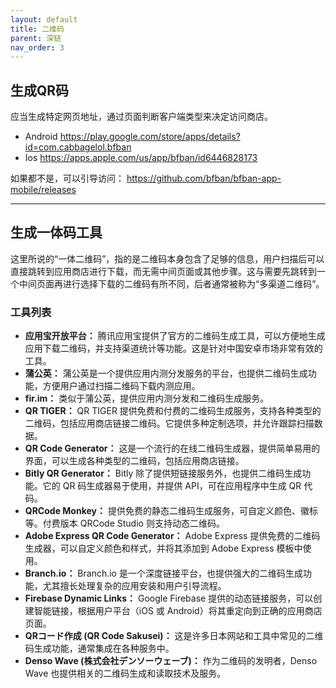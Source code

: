 ```yaml
---
layout: default
title: 二维码
parent: 深链
nav_order: 3
---
```


## 生成QR码
应当生成特定网页地址，通过页面判断客户端类型来决定访问商店。

- Android https://play.google.com/store/apps/details?id=com.cabbagelol.bfban
- Ios https://apps.apple.com/us/app/bfban/id6446828173


如果都不是，可以引导访问：
https://github.com/bfban/bfban-app-mobile/releases

---

## 生成一体码工具

这里所说的“一体二维码”，指的是二维码本身包含了足够的信息，用户扫描后可以直接跳转到应用商店进行下载，而无需中间页面或其他步骤。这与需要先跳转到一个中间页面再进行选择下载的二维码有所不同，后者通常被称为“多渠道二维码”。

### 工具列表

*   **应用宝开放平台：** 腾讯应用宝提供了官方的二维码生成工具，可以方便地生成应用下载二维码，并支持渠道统计等功能。这是针对中国安卓市场非常有效的工具。
*   **蒲公英：** 蒲公英是一个提供应用内测分发服务的平台，也提供二维码生成功能，方便用户通过扫描二维码下载内测应用。
*   **fir.im：** 类似于蒲公英，提供应用内测分发和二维码生成服务。
*   **QR TIGER：** QR TIGER 提供免费和付费的二维码生成服务，支持各种类型的二维码，包括应用商店链接二维码。它提供多种定制选项，并允许跟踪扫描数据。
*   **QR Code Generator：** 这是一个流行的在线二维码生成器，提供简单易用的界面，可以生成各种类型的二维码，包括应用商店链接。
*   **Bitly QR Generator：** Bitly 除了提供短链接服务外，也提供二维码生成功能。它的 QR 码生成器易于使用，并提供 API，可在应用程序中生成 QR 代码。
*   **QRCode Monkey：** 提供免费的静态二维码生成服务，可自定义颜色、徽标等。付费版本 QRCode Studio 则支持动态二维码。
*   **Adobe Express QR Code Generator：** Adobe Express 提供免费的二维码生成器，可以自定义颜色和样式，并将其添加到 Adobe Express 模板中使用。
*   **Branch.io：** Branch.io 是一个深度链接平台，也提供强大的二维码生成功能，尤其擅长处理复杂的应用安装和用户引导流程。
*   **Firebase Dynamic Links：** Google Firebase 提供的动态链接服务，可以创建智能链接，根据用户平台（iOS 或 Android）将其重定向到正确的应用商店页面。
*   **QRコード作成 (QR Code Sakusei)：** 这是许多日本网站和工具中常见的二维码生成功能，通常集成在各种服务中。
*   **Denso Wave (株式会社デンソーウェーブ)：** 作为二维码的发明者，Denso Wave 也提供相关的二维码生成和读取技术及服务。
